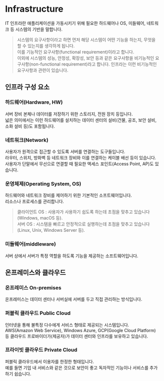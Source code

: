 
# Infrastructure
IT 인프라란 애플리케이션을 가동시키기 위해 필요한 하드웨어나 OS, 미들웨어, 네트워크 등 시스템의 기반을 말합니다.
> 시스템의 요구사항이라고 하면 먼저 해당 시스템이 어떤 기능을 하는지, 무엇을 할 수 있는지를 생각하게 됩니다.<br>
> 이를 기능적인 요구사항(functional requirement)이라고 합니다.<br>
이외에 시스템의 성능, 안정성, 확장성, 보안 등과 같은 요구사항을 비기능적인 요구사항(non-functional requirement)라고 합니다.
인프라는 이런 비기능적인 요구사항과 관련이 있습니다.

## 인프라 구성 요소
### 하드웨어(Hardware, HW)
서버 장비 본체나 데이터를 저장하기 위한 스토리지, 전원 장치 등입니다.<br>
넓은 의미에서는 이런 하드웨어를 설치하는 데이터 센터의 설비(건물, 공조, 보안 설비, 소화 설비 등)도 포함됩니다.<br>
### 네트워크(Network)
사용자가 원격으로 접근할 수 있도록 서버를 연결하는 도구들입니다.<br>
라우터, 스위치, 방화벽 등 네트워크 장비와 이를 연결하는 케이블 배선 등이 있습니다.<br>
사용자가 단말에서 무선으로 연결할 때 필요한 액세스 포인트(Access Point, AP)도 있습니다.<br>
### 운영체제(Operating System, OS)
하드웨어와 네트워크 장비를 제어하기 위한 기본적인 소프트웨어입니다.<br>
리소스나 프로세스를 관리합니다.<br>
> 클라이언트 OS : 사용자가 사용하기 쉽도록 하는데 초점을 맞추고 있습니다(Windows, macOS 등).<br>
> 서버 OS : 시스템을 빠르고 안정적으로 실행하는데 초점을 맞추고 있습니다(Linux, Unix, Windows Server 등).<br>
### 미들웨어(middleware)
서버 상에서 서버가 특정 역할을 하도록 기능을 제공하는 소프트웨어입니다.<br>

## 온프레미스와 클라우드
### 온프레미스 On-premises
온프레미스는 데이터 센터나 서버실에 서버를 두고 직접 관리하는 방식입니다.<br>

### 퍼블릭 클라우드 Public Cloud
인터넷을 통해 불특정 다수에게 서비스 형태로 제공되는 시스템입니다.<br>
AWS(Amazon Web Service), Windows Azure, GCP(Google Cloud Platform) 등 클라우드 프로바이더가(제공자)가 데이터 센터와 인프라를 보유하고 있습니다.<br>

### 프라이빗 클라우드 Private Cloud
퍼블릭 클라우드에서 이용자를 한정한 형태입니다.<br>
예를 들면 기업 내 서비스와 같은 것으로 보안이 좋고 독자적인 기능이나 서비스를 추가하기 쉽습니다.<br>
